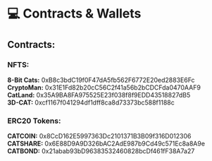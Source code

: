 # 💻 Contracts & Wallets

## Contracts:

### NFTS:

**8-Bit Cats:** 0xB8c3bdC19f0F47dA5fb562F6772E20ed2883E6Fc \
**CryptoMan:** 0x31E1Fd82b20cC56C2f41a56b2bCDCFda0470AAF9 \
**CatLand:** 0x35A9BA8FA975525E23f038f8f9EDD43518827dB5 \
**3D-CAT:** 0xcf1167f041294df1dff8ca8d73373bc588f1188c

### ERC20 Tokens:

**CATCOIN:** 0x8CcD162E5997363Dc2101371B3B09f316D012306 \
**CATSHARE:** 0x6E88D9A9D326bAC2AdE987b9Cd49c571Ec8a8A9e \
**CATBOND:** 0x21abab93bD96383532460828bcDf461fF38A7a27
